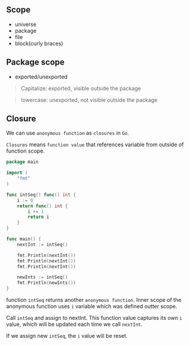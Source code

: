 ## Scope
* universe
* package
* file
* block(curly braces)

## Package scope
* exported/unexported
> Capitalize: exported, visible outside the package

> lowercase: unexported, not visible outside the package

## Closure
We can use `anonymous function` as `closures` in `Go`.

`Closures` means `function value` that references variable from outside of function scope.
```go
package main

import (
	"fmt"
)

func intSeq() func() int {
	i := 0
	return func() int {
		i += 1
		return i
	}
}

func main() {
	nextInt := intSeq()

	fmt.Println(nextInt())
	fmt.Println(nextInt())
	fmt.Println(nextInt())

	newInts := intSeq()
	fmt.Println(newInts())
}
```

function `intSeq` returns another `anonymous function`. Inner scope of the anonymous function uses `i` variable which was defined outter scope. 

Call `intSeq` and assign to nextInt. This function value captures its own `i` value, which will be updated each time we call `nextInt`.

If we assign new `intSeq`, the `i` value will be reset.
